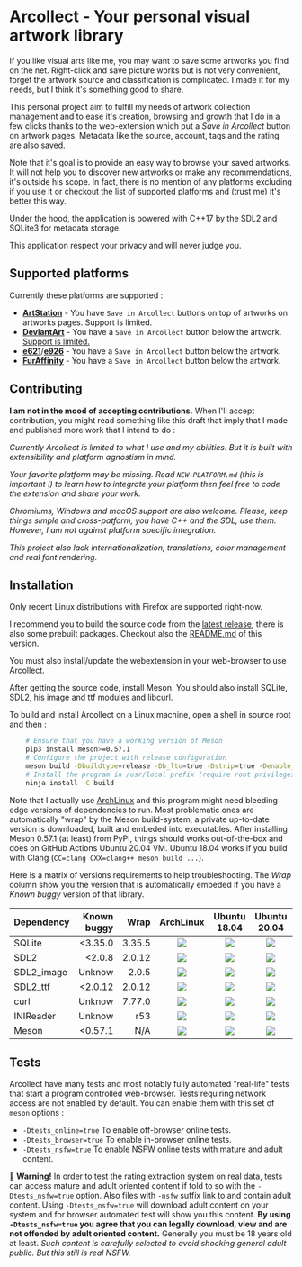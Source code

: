 # Arcollect - Your personal visual artwork library

If you like visual arts like me, you may want to save some artworks you find on the net. Right-click and save picture works but is not very convenient, forget the artwork source and classification is complicated. I made it for my needs, but I think it's something good to share.

This personal project aim to fulfill my needs of artwork collection management and to ease it's creation, browsing and growth that I do in a few clicks thanks to the web-extension which put a *Save in Arcollect* button on artwork pages. Metadata like the source, account, tags and the rating are also saved.

Note that it's goal is to provide an easy way to browse your saved artworks. It will not help you to discover new artworks or make any recommendations, it's outside his scope. In fact, there is no mention of any platforms excluding if you use it or checkout the list of supported platforms and (trust me) it's better this way.

Under the hood, the application is powered with C++17 by the SDL2 and SQLite3 for metadata storage.

This application respect your privacy and will never judge you.

## Supported platforms
Currently these platforms are supported :

* **[ArtStation](https://www.artstation.com/)** - You have `Save in Arcollect` buttons on top of artworks on artworks pages. Support is limited.
* **[DeviantArt](https://www.deviantart.com/)** - You have a `Save in Arcollect` button below the artwork. [Support is limited.](https://github.com/DevilishSpirits/arcollect/blob/deviant-art/webextension/content-scripts/deviantart.com.js#L22)
* **[e621](https://e621.net/)**/**[e926](https://e926.net)** - You have a `Save in Arcollect` button below the artwork.
* **[FurAffinity](https://www.furaffinity.net/)** - You have a `Save in Arcollect` button below the artwork.

## Contributing
**I am not in the mood of accepting contributions.** When I'll accept contribution, you might read something like this draft that imply that I made and published more work that I intend to do :

*Currently Arcollect is limited to what I use and my abilities. But it is built with extensibility and platform agnostism in mind.*

*Your favorite platform may be missing. Read `NEW-PLATFORM.md` (this is important !) to learn how to integrate your platform then feel free to code the extension and share your work.*

*Chromiums, Windows and macOS support are also welcome. Please, keep things simple and cross-patform, you have C++ and the SDL, use them. However, I am not against platform specific integration.*

*This project also lack internationalization, translations, color management and real font rendering.*

## Installation
Only recent Linux distributions with Firefox are supported right-now.

I recommend you to build the source code from the [latest release](https://github.com/DevilishSpirits/arcollect/releases/tag/v0.8), there is also some prebuilt packages. Checkout also the [README.md](https://github.com/DevilishSpirits/arcollect/tree/v0.8#readme) of this version.

You must also install/update the webextension in your web-browser to use Arcollect.

After getting the source code, install Meson. You should also install SQLite, SDL2, his image and ttf modules and libcurl.

To build and install Arcollect on a Linux machine, open a shell in source root and then :

```sh
	# Ensure that you have a working version of Meson
	pip3 install meson>=0.57.1
	# Configure the project with release configuration
	meson build -Dbuildtype=release -Db_lto=true -Dstrip=true -Denable_webextension=false
	# Install the program in /usr/local prefix (require root privileges)
	ninja install -C build
```
Note that I actually use [ArchLinux](https://archlinux.org/) and this program might need bleeding edge versions of dependencies to run. Most problematic ones are automatically "wrap" by the Meson build-system, a private up-to-date version is downloaded, built and embeded into executables. After installing Meson 0.57.1 (at least) from PyPI, things should works out-of-the-box and does on GitHub Actions Ubuntu 20.04 VM. Ubuntu 18.04 works if you build with Clang (`CC=clang CXX=clang++ meson build ...`).

Here is a matrix of versions requirements to help troubleshooting. The *Wrap* column show you the version that is automatically embeded if you have a *Known buggy* version of that library.

| Dependency | Known buggy |  Wrap  | ArchLinux | Ubuntu 18.04 | Ubuntu 20.04 | Fedora 34 |
|------------|------------:|-------:|:---------:|:------------:|:------------:|:---------:|
| SQLite     |     <3.35.0 | 3.35.5 | ![](https://repology.org/badge/version-for-repo/arch/sqlite.svg?header=&minversion=3.35.0) | ![](https://repology.org/badge/version-for-repo/ubuntu_18_04/sqlite.svg?header=&minversion=3.35.0) | ![](https://repology.org/badge/version-for-repo/ubuntu_20_04/sqlite.svg?header=&minversion=3.35.0) | ![](https://repology.org/badge/version-for-repo/fedora_34/sqlite.svg?header=&minversion=3.35.0) |
| SDL2       |      <2.0.8 | 2.0.12 | ![](https://repology.org/badge/version-for-repo/arch/sdl2.svg?header=&minversion=2.0.8) | ![](https://repology.org/badge/version-for-repo/ubuntu_18_04/sdl2.svg?header=&minversion=2.0.8) | ![](https://repology.org/badge/version-for-repo/ubuntu_20_04/sdl2.svg?header=&minversion=2.0.8) | ![](https://repology.org/badge/version-for-repo/fedora_34/sdl2.svg?header=&minversion=2.0.8) |
| SDL2_image |      Unknow |  2.0.5 | ![](https://repology.org/badge/version-for-repo/arch/sdl2-image.svg?header=) | ![](https://repology.org/badge/version-for-repo/ubuntu_18_04/sdl2-image.svg?header=) | ![](https://repology.org/badge/version-for-repo/ubuntu_20_04/sdl2-image.svg?header=) | ![](https://repology.org/badge/version-for-repo/fedora_34/sdl2-image.svg?header=) |
| SDL2_ttf   |     <2.0.12 | 2.0.12 | ![](https://repology.org/badge/version-for-repo/arch/sdl2-ttf.svg?header=&minversion=2.0.12) | ![](https://repology.org/badge/version-for-repo/ubuntu_18_04/sdl2-ttf.svg?header=&minversion=2.0.12) | ![](https://repology.org/badge/version-for-repo/ubuntu_20_04/sdl2-ttf.svg?header=&minversion=2.0.12) | ![](https://repology.org/badge/version-for-repo/fedora_34/sdl2-ttf.svg?header=&minversion=2.0.12) |
| curl       |      Unknow | 7.77.0 | ![](https://repology.org/badge/version-for-repo/arch/curl.svg?header=) | ![](https://repology.org/badge/version-for-repo/ubuntu_18_04/curl.svg?header=) | ![](https://repology.org/badge/version-for-repo/ubuntu_20_04/curl.svg?header=) | ![](https://repology.org/badge/version-for-repo/fedora_34/curl.svg?header=) |
| INIReader  |      Unknow |   r53  | ![](https://repology.org/badge/version-for-repo/arch/inih.svg?header=) | ![](https://repology.org/badge/version-for-repo/ubuntu_18_04/inih.svg?header=) | ![](https://repology.org/badge/version-for-repo/ubuntu_20_04/inih.svg?header=) | ![](https://repology.org/badge/version-for-repo/fedora_34/inih.svg?header=) |
| Meson      |     <0.57.1 |   N/A  | ![](https://repology.org/badge/version-for-repo/arch/meson.svg?header=&minversion=0.57.1) | ![](https://repology.org/badge/version-for-repo/ubuntu_18_04/meson.svg?header=&minversion=0.57.1) | ![](https://repology.org/badge/version-for-repo/ubuntu_20_04/meson.svg?header=&minversion=0.57.1) | ![](https://repology.org/badge/version-for-repo/fedora_34/meson.svg?header=&minversion=0.57.1) |

## Tests
Arcollect have many tests and most notably fully automated "real-life" tests that start a program controlled web-browser. Tests requiring network access are not enabled by default. You can enable them with this set of `meson` options :

* `-Dtests_online=true` To enable off-browser online tests.
* `-Dtests_browser=true` To enable in-browser online tests.
* `-Dtests_nsfw=true` To enable NSFW online tests with mature and adult content.

**🔞️ Warning!** In order to test the rating extraction system on real data, tests can access mature and adult oriented content if told to so with the `-Dtests_nsfw=true` option. Also files with `-nsfw` suffix link to and contain adult content. Using `-Dtests_nsfw=true` will download adult content on your system and for browser automated test will show you this content. **By using `-Dtests_nsfw=true` you agree that you can legally download, view and are not offended by adult oriented content.** Generally you must be 18 years old at least. *Such content is carefully selected to avoid shocking general adult public. But this still is real NSFW.*
